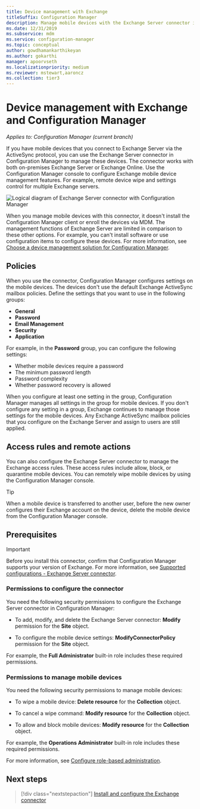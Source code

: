 ```yaml
---
title: Device management with Exchange
titleSuffix: Configuration Manager
description: Manage mobile devices with the Exchange Server connector in Configuration Manager.
ms.date: 12/31/2019
ms.subservice: mdm
ms.service: configuration-manager
ms.topic: conceptual
author: gowdhamankarthikeyan
ms.author: gokarthi
manager: apoorvseth
ms.localizationpriority: medium
ms.reviewer: mstewart,aaroncz 
ms.collection: tier3
---
```


# Device management with Exchange and Configuration Manager

*Applies to: Configuration Manager (current branch)*

If you have mobile devices that you connect to Exchange Server via the ActiveSync protocol, you can use the Exchange Server connector in Configuration Manager to manage these devices. The connector works with both on-premises Exchange Server or Exchange Online. Use the Configuration Manager console to configure Exchange mobile device management features. For example, remote device wipe and settings control for multiple Exchange servers.

![Logical diagram of Exchange Server connector with Configuration Manager](media/configmgr-with-exchange.png)  

When you manage mobile devices with this connector, it doesn't install the Configuration Manager client or enroll the devices via MDM. The management functions of Exchange Server are limited in comparison to these other options. For example, you can't install software or use configuration items to configure these devices. For more information, see [Choose a device management solution for Configuration Manager](../../core/plan-design/choose-a-device-management-solution.md).  

## Policies

When you use the connector, Configuration Manager configures settings on the mobile devices. The devices don't use the default Exchange ActiveSync mailbox policies. Define the settings that you want to use in the following groups:

- **General**
- **Password**
- **Email Management**
- **Security**
- **Application**

For example, in the **Password** group, you can configure the following settings:

- Whether mobile devices require a password
- The minimum password length
- Password complexity
- Whether password recovery is allowed

When you configure at least one setting in the group, Configuration Manager manages all settings in the group for mobile devices. If you don't configure any setting in a group, Exchange continues to manage those settings for the mobile devices. Any Exchange ActiveSync mailbox policies that you configure on the Exchange Server and assign to users are still applied.

## Access rules and remote actions

You can also configure the Exchange Server connector to manage the Exchange access rules. These access rules include allow, block, or quarantine mobile devices. You can remotely wipe mobile devices by using the Configuration Manager console.

> [!TIP]  
> When a mobile device is transferred to another user, before the new owner configures their Exchange account on the device, delete the mobile device from the Configuration Manager console.

## Prerequisites

> [!IMPORTANT]  
> Before you install this connector, confirm that Configuration Manager supports your version of Exchange. For more information, see [Supported configurations - Exchange Server connector](../../core/plan-design/configs/supported-operating-systems-for-clients-and-devices.md#bkmk_ExSrvConOS).  

### Permissions to configure the connector

You need the following security permissions to configure the Exchange Server connector in Configuration Manager:

- To add, modify, and delete the Exchange Server connector: **Modify** permission for the **Site** object.  

- To configure the mobile device settings: **ModifyConnectorPolicy** permission for the **Site** object.  

For example, the **Full Administrator** built-in role includes these required permissions.  

### Permissions to manage mobile devices

You need the following security permissions to manage mobile devices:  

- To wipe a mobile device: **Delete resource** for the **Collection** object.  

- To cancel a wipe command: **Modify resource** for the **Collection** object.  

- To allow and block mobile devices: **Modify resource** for the **Collection** object.  

For example, the **Operations Administrator** built-in role includes these required permissions.

For more information, see [Configure role-based administration](../../core/servers/deploy/configure/configure-role-based-administration.md).

## Next steps

> [!div class="nextstepaction"]
> [Install and configure the Exchange connector](install-configure-exchange-connector.md)
